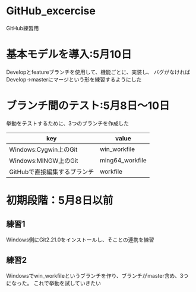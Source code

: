 ﻿# GitHub_excercise
GitHub練習用




# 基本モデルを導入:5月10日
Developとfeatureブランチを使用して、機能ごとに、実装し、
バグがなければDevelop→masterにマージという形を練習するようにした



# ブランチ間のテスト:5月8日～10日
挙動をテストするために、3つのブランチを作成した

|key|value|
|----|----|
|Windows:Cygwin上のGit|win_workfile|
|Windows:MINGW上のGit|ming64_workfile|
|GitHubで直接編集するブランチ|workfile|



# 初期段階：5月8日以前

## 練習1
Windows側にGit2.21.0をインストールし、そことの連携を練習

## 練習2
Windowsでwin_workfileというブランチを作り、ブランチがmaster含め、3つになった。
これで挙動を試していきたい

